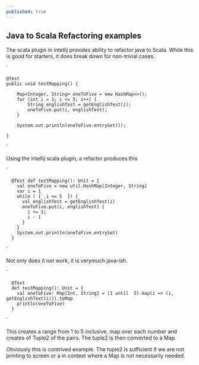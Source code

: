 ```yaml
---
published: true 
---
```


##  Java to Scala Refactoring examples

The scala plugin in intellij provides ability to refactor java to Scala. While this is good for starters, it does break down for non-trivial cases. 

`

    @Test
    public void testMapping() {

        Map<Integer, String> oneToFive = new HashMap<>();
        for (int i = 1; i <= 5; i++) {
            String englishTest = getEnglishTest(i);
            oneToFive.put(i, englishTest);
        }

        System.out.println(oneToFive.entrySet());

    }
`


Using the intellij scala plugin, a refactor produces this

`

      @Test def testMapping(): Unit = {
        val oneToFive = new util.HashMap[Integer, String]
        var i = 1
        while ( {  i <= 5  }) {
          val englishTest = getEnglishTest(i)
          oneToFive.put(i, englishTest) {
            i += 1;
            i - 1
          }
        }
        System.out.println(oneToFive.entrySet)
      }

`

Not only does it not work, it is verymuch java-ish. 

`

      @Test
      def testMapping(): Unit = {
        val oneToFive: Map[Int, String] = (1 until  5).map(i => (i, getEnglishText(i))).toMap
        println(oneToFive)
      }
      
      
` 

This creates a range from 1 to 5 inclusive. map over each number and creates of Tuple2 of the pairs. The tuple2 is then converted to a Map.

Obviously this is contrived example. The tuple2 is sufficient if we are not printing to screen or a in context where a Map is not necessarily needed.
